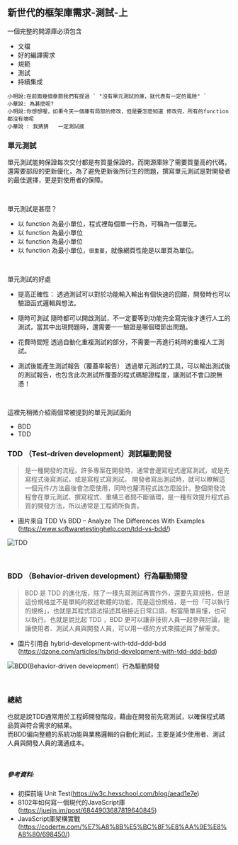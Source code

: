 ## 新世代的框架庫需求-測試-上
一個完整的開源庫必須包含
* 文檔
* 好的編譯需求
* 規範
* 測試
* 持續集成



```
小明說:在前面幾個章節我們有提過 ` "沒有單元測試的庫，就代表有一定的風險" `
小華說: 為甚麼呢?
小明說:你想想喔，如果今天一個庫有局部的修改，但是要怎麼知道 修改完，所有的function都沒有壞呢
小華說 : 我猜猜   一定測試搂

```

### 單元測試
單元測試能夠保證每次交付都是有質量保證的。而開源庫除了需要質量高的代碼，還需要部段的更新優化，為了避免更新後所衍生的問題，撰寫單元測試是對開發者的最佳選擇，更是對使用者的保障。

</br>

單元測試是甚麼？
- 以 function 為最小單位，程式裡每個單一行為，可稱為一個單元。
- 以 function 為最小單位 
- 以 function 為最小單位 
- 以 function 為最小單位，` 很重要 `，就像網頁性能是以單頁為單位。
</br>

單元測試的好處
- 提高正確性：
透過測試可以對於功能輸入輸出有個快速的回饋，開發時也可以驗證函式邏輯與想法。

- 隨時可測試
隨時都可以開啟測試，不一定要等到功能完全寫完後才進行人工的測試，當其中出現問題時，還需要一一驗證是哪個環節出問題。

- 花費時間短
透過自動化重複測試的部分，不需要一再進行耗時的重複人工測試。

- 測試後能產生測試報告（覆蓋率報告）
透過單元測試的工具，可以輸出測試後的測試報告，也包含此次測試所覆蓋的程式碼驗證程度，讓測試不會口說無憑！

</br>

這裡先稍微介紹兩個常被提到的單元測試面向

- BDD
- TDD 

### TDD （Test-driven development）測試驅動開發
> 是一種開發的流程。許多專案在開發時，通常會邊寫程式邊寫測試，或是先寫程式後寫測試，或是寫程式寫測試。
開發者寫出測試時，就可以瞭解這一個元件/方法最後會怎麼使用，同時也釐清程式該怎麼設計。整個開發流程會在單元測試、撰寫程式、重構三者間不斷循環，是一種有效提升程式品質的開發方法，所以通常是工程師所負責。

- 圖片來自 TDD Vs BDD – Analyze The Differences With Examples (https://www.softwaretestinghelp.com/tdd-vs-bdd/)

![TDD](https://raw.githubusercontent.com/tp953704/IT-Contest/master/img/TDD-Flowchart.jpg)

</br>

### BDD （Behavior-driven development）行為驅動開發
> BDD 是 TDD 的進化版，除了一樣先寫測試再實作外，還要先寫規格，但是這份規格並不是單純的敘述軟體的功能，而是這份規格，是一份「可以執行的規格」，也就是其程式語法描述其極接近日常口語，相當簡單易懂，也可以執行。也就是說比起 TDD ，BDD 更可以讓非技術人員一起參與討論，能讓使用者、測試人員與開發人員，可以用一樣的方式來描述與了解需求。

- 圖片引用自 hybrid-development-with-tdd-ddd-bdd (https://dzone.com/articles/hybrid-development-with-tdd-ddd-bdd)

![BDD(Behavior-driven development）行為驅動開發](https://raw.githubusercontent.com/tp953704/IT-Contest/master/img/BDD.jpg)

</br>

### 總結
也就是說TDD通常用於工程師開發階段，藉由在開發前先寫測試，以確保程式碼品質與符合需求的結果。
</br>
而BDD偏向整體的系統功能與業務邏輯的自動化測試，主要是減少使用者、測試人員與開發人員的溝通成本。

</br>




##### 參考資料: 
- 初探前端 Unit Test(https://w3c.hexschool.com/blog/aead1e7e)
- 8102年如何寫一個現代的JavaScript庫(https://juejin.im/post/6844903687819640845)
- JavaScript庫架構實戰(https://codertw.com/%E7%A8%8B%E5%BC%8F%E8%AA%9E%E8%A8%80/698450/)
